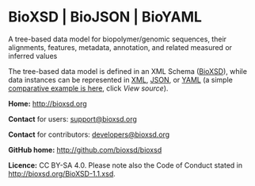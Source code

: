 # BioXSD | BioJSON | BioYAML
A tree-based data model for biopolymer/genomic sequences, their alignments, features, metadata, annotation, and related measured or inferred values

The tree-based data model is defined in an XML Schema ([BioXSD](http://bioxsd.org/BioXSD-1.1.xsd)), while data instances can be represented in [XML](http://bioxsd.org/sequenceRecord.xml), [JSON](http://bioxsd.org/sequenceRecord.json), or [YAML](http://bioxsd.org/sequenceRecord.yaml) (a simple [comparative example is here](http://bioxsd.org/sequenceRecord.xml+json+yaml.xml), click _View source_).

**Home:** http://bioxsd.org

**Contact** for users: support@bioxsd.org

**Contact** for contributors: developers@bioxsd.org

**GitHub home:** http://github.com/bioxsd/bioxsd

**Licence:** CC BY-SA 4.0. Please note also the Code of Conduct stated in http://bioxsd.org/BioXSD-1.1.xsd.
